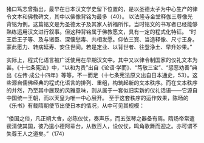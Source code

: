 猪口笃志曾指出，最早在日本汉文学史留下位置的，是以圣德太子为中心生产的律令文本和佛教碑文，其中以佛像背铭为最多（40）。
以法隆寺金堂释伽三尊像光背铭为例。这篇铭文是为圣德太子及其家人祈福所作。当时铭文的书写者已经能够熟练运用汉文进行叙事。但这种背铭属于佛教愿文，具有一定的程式化特征。
“时王后王子等、及与诸臣、深懐愁毒、共相发愿。仰依三寳、当造释像、尺寸王身。蒙此愿力、转病延寿、安住世间。若是定业、以背世者、往登浄土、早升妙果。”

实际上，程式化语言被广泛使用在早期汉文中。其中又以律令制国家的仪礼文本为甚。《十七条宪法》中，“以和为贵”出自《论语·学而》、“笃敬三宝”、“惩恶劝善”典出《左传·成公十四年》等等，不一而足（十七条宪法原文出自日本通史，53）。这些源自儒佛经典的程式化语言的排列、重组，构筑起新的文本秩序。而在文本秩序的井然，乃至其中展现的风雅意味，则从属于一套似旧实新的仪礼话语——它源自中国统一王朝，而以天皇为唯一中心展开。
至于这套秩序的运作效果，陈旸的《乐书》有载隋朝使节出使日本的情况，从中可见其规模：

 “倭国之俗，凡正朔大㑹，必陈仪仗，奏声乐，而五弦琴之器备有焉。隋炀帝常遣裴清使其国，彼乃遣小德阿辈台，从数百人，设仪仗，鸣角歌舞而迎之。亦可谓不失尊王人之道矣。”（174）

